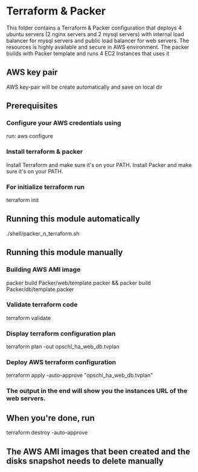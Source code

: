 # Terraform & Packer
This folder contains a Terraform & Packer configuration that deploys 4 ubuntu servers (2 nginx servers and 2 mysql servers) with internal load balancer for mysql servers and public load balancer for web servers.
The resources is highly available and secure in AWS environment. The packer builds with Packer template and runs 4 EC2 Instances that uses it 


## AWS key pair
  AWS key-pair will be create automatically and save on local dir

## Prerequisites
  ### Configure your AWS credentials using
  run:
  aws configure

  ### Install terraform & packer
  Install Terraform and make sure it's on your PATH.
  Install Packer and make sure it's on your PATH.

  ### For initialize terraform run
  terraform init
  

## Running this module automatically
./shell/packer_n_terraform.sh

## Running this module manually

### Building AWS AMI image
packer build Packer/web/template.packer && packer build Packer/db/template.packer

### Validate terraform code
terraform validate

### Display terraform configuration plan
terraform plan -out opschl_ha_web_db.tvplan

### Deploy AWS terraform configuration
terraform apply -auto-approve "opschl_ha_web_db.tvplan"

### The output in the end will show you the instances URL of the web servers.

## When you're done, run
terraform destroy -auto-approve
## The AWS AMI images that been created and the disks snapshot needs to delete manually
